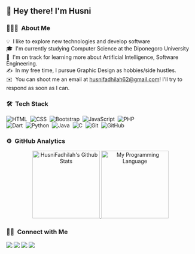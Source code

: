 <!-- ## 👋 &nbsp;Hey there! I'm Husni -->
### <h2>👋 Hey there! I'm Husni</h2>

### 👨🏻‍💻 &nbsp;About Me

💡 &nbsp;I like to explore new technologies and develop software\
🎓 &nbsp;I'm currently studying Computer Science at the Diponegoro University\
🌱 &nbsp;I'm on track for learning more about Artificial Intelligence, Software Engineering.\
✍️ &nbsp;In my free time, I pursue Graphic Design as hobbies/side hustles.\
✉️ &nbsp;You can shoot me an email at husnifadhilah62@gmail.com! I'll try to respond as soon as I can.

### 🛠 &nbsp;Tech Stack

![HTML](https://img.shields.io/badge/-HTML-05122A?style=flat&logo=HTML5)&nbsp;
![CSS](https://img.shields.io/badge/-CSS-05122A?style=flat&logo=CSS3&logoColor=1572B6)&nbsp;
![Bootstrap](https://img.shields.io/badge/-Bootstrap-05122A?style=flat&logo=bootstrap&logoColor=563D7C)&nbsp;
![JavaScript](https://img.shields.io/badge/-JavaScript-05122A?style=flat&logo=javascript)&nbsp;
![PHP](https://img.shields.io/badge/-PHP-05122A?style=flat&logo=php)\
![Dart](https://img.shields.io/badge/-Dart-05122A?style=flat&logo=dart&logoColor=1572B6)&nbsp;
![Python](https://img.shields.io/badge/-Python-05122A?style=flat&logo=python)&nbsp;
![Java](https://img.shields.io/badge/-Java-05122A?style=flat&logo=Java&logoColor=FFA518)&nbsp;
![C](https://img.shields.io/badge/-C-05122A?style=flat&logo=C&logoColor=A8B9CC)&nbsp;
![Git](https://img.shields.io/badge/-Git-05122A?style=flat&logo=git)&nbsp;
![GitHub](https://img.shields.io/badge/-GitHub-05122A?style=flat&logo=github)&nbsp;

### ⚙️ &nbsp;GitHub Analytics

<p align="center">
<a href="https://github.com/HusniFadhilah">
  <img height="180em" src="https://github-readme-stats-eight-theta.vercel.app/api?username=HusniFadhilah&include_all_commits=true&count_private=true&show_icons=true&title_color=7A7ADB&icon_color=2234AE&text_color=D3D3D3&bg_color=0,000000,130F40" alt="HusniFadhilah's Github Stats"/>
  <img height="180em" src="https://github-readme-stats-eight-theta.vercel.app/api/top-langs/?username=HusniFadhilah&layout=compact&langs_count=8&theme=algolia" alt="My Programming Language"/>
</a>
</p>

### 🤝🏻 &nbsp;Connect with Me

<p align="left">
<a href="https://www.linkedin.com/in/husni-fadhilah-dhiya-ul-haq/" target="_blank"><img src="https://img.shields.io/badge/-Husni%20Fadhilah%20Dhiya%20Ul%20Haq-0077B5?style=flat&logo=Linkedin&logoColor=white"/></a>
<a href="mailto:husnifadhilah62@gmail.com" target="_blank"><img src="https://img.shields.io/badge/-husnifadhilah62@gmail.com-D14836?style=flat&logo=Gmail&logoColor=white"/></a>
<a href="https://instagram.com/husnifd_" target="_blank"><img src="https://img.shields.io/badge/-@husnifd_-E4405F?style=flat&logo=Instagram&logoColor=white"/></a>
<a href="https://facebook.com/husnifd" target="_blank"><img src="https://img.shields.io/badge/-@husnifd-1877F2?style=flat&logo=Facebook&logoColor=white"/></a>
</p>

<!--
**HusniFadhilah/HusniFadhilah** is a ✨ _special_ ✨ repository because its `README.md` (this file) appears on your GitHub profile.

Here are some ideas to get you started:

- 🔭 I’m currently working on ...
- 🌱 I’m currently learning ...
- 👯 I’m looking to collaborate on ...
- 🤔 I’m looking for help with ...
- 💬 Ask me about ...
- 📫 How to reach me: ...
- 😄 Pronouns: ...
- ⚡ Fun fact: ...
-->
